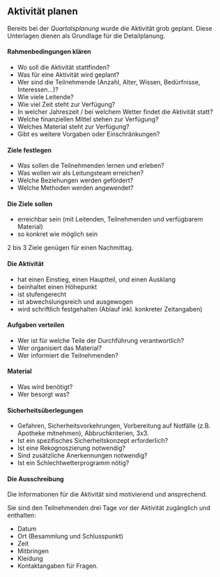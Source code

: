 Aktivität planen
----------------

Bereits bei der *Quartalsplanung* wurde die Aktivität grob geplant. Diese Unterlagen dienen als Grundlage für die Detailplanung.

#### Rahmenbedingungen klären

*   Wo soll die Aktivität stattfinden?
*   Was für eine Aktivität wird geplant?
*   Wer sind die Teilnehmende (Anzahl, Alter, Wissen, Bedürfnisse, Interessen…)?
*   Wie viele Leitende?
*   Wie viel Zeit steht zur Verfügung?
*   In welcher Jahreszeit / bei welchem Wetter findet die Aktivität statt?
*   Welche finanziellen Mittel stehen zur Verfügung?
*   Welches Material steht zur Verfügung?
*   Gibt es weitere Vorgaben oder Einschränkungen?

#### Ziele festlegen

*   Was sollen die Teilnehmenden lernen und erleben?
*   Was wollen wir als Leitungsteam erreichen?
*   Welche Beziehungen werden gefördert?
*   Welche Methoden werden angewendet?

#### Die Ziele sollen

*   erreichbar sein (mit Leitenden, Teilnehmenden und verfügbarem Material)
*   so konkret wie möglich sein

2 bis 3 Ziele genügen für einen Nachmittag.

#### Die Aktivität

*   hat einen Einstieg, einen Hauptteil, und einen Ausklang
*   beinhaltet einen Höhepunkt
*   ist stufengerecht
*   ist abwechslungsreich und ausgewogen
*   wird schriftlich festgehalten (Ablauf inkl. konkreter Zeitangaben)

#### Aufgaben verteilen

*   Wer ist für welche Teile der Durchführung verantwortlich?
*   Wer organisiert das Material?
*   Wer informiert die Teilnehmenden?

#### Material

*   Was wird benötigt?
*   Wer besorgt was?

#### Sicherheitsüberlegungen

*   Gefahren, Sicherheitsvorkehrungen, Vorbereitung auf Notfälle (z.B. Apotheke mitnehmen), Abbruchkriterien, 3x3.
*   Ist ein spezifisches Sicherheitskonzept erforderlich?
*   Ist eine Rekognoszierung notwendig?
*   Sind zusätzliche Anerkennungen notwendig?
*   Ist ein Schlechtwetterprogramm nötig?

#### Die Ausschreibung

Die Informationen für die Aktivität sind motivierend und ansprechend.

Sie sind den Teilnehmenden drei Tage vor der Aktivität zugänglich und enthalten:

*   Datum
*   Ort (Besammlung und Schlusspunkt)
*   Zeit
*   Mitbringen
*   Kleidung
*   Kontaktangaben für Fragen.